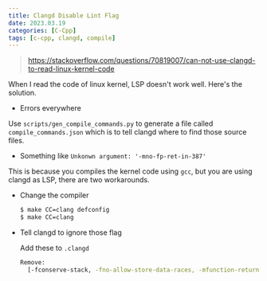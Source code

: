 ```yaml
---
title: Clangd Disable Lint Flag
date: 2023.03.19
categories: [C-Cpp]
tags: [c-cpp, clangd, compile]
---
```


> https://stackoverflow.com/questions/70819007/can-not-use-clangd-to-read-linux-kernel-code

When I read the code of linux kernel, LSP doesn't work well. Here's the solution.

- Errors everywhere

Use `scripts/gen_compile_commands.py` to generate a file called `compile_commands.json` which is to tell clangd where to find those source files.

- Something like `Unkonwn argument: '-mno-fp-ret-in-387'`

This is because you compiles the kernel code using `gcc`, but you are using clangd as LSP, there are two workarounds.

  - Change the compiler

    ```bash
    $ make CC=clang defconfig
    $ make CC=clang
    ```

  - Tell clangd to ignore those flag

    Add these to `.clangd`

    ```bash
    Remove: 
      [-fconserve-stack, -fno-allow-store-data-races, -mfunction-return=thunk-extern, -mindirect-branch-cs-prefix, -mindirect-branch-register, -mindirect-branch=thunk-extern, -mskip-rax-setup, -mpreferred-stack-boundary=3, -mno-fp-ret-in-387]
    ```
